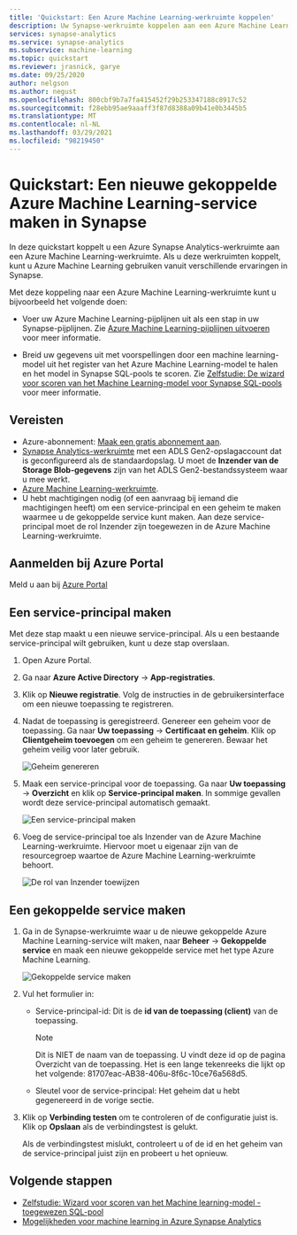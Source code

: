 ```yaml
---
title: 'Quickstart: Een Azure Machine Learning-werkruimte koppelen'
description: Uw Synapse-werkruimte koppelen aan een Azure Machine Learning-werkruimte
services: synapse-analytics
ms.service: synapse-analytics
ms.subservice: machine-learning
ms.topic: quickstart
ms.reviewer: jrasnick, garye
ms.date: 09/25/2020
author: nelgson
ms.author: negust
ms.openlocfilehash: 800cbf9b7a7fa415452f29b253347188c8917c52
ms.sourcegitcommit: f28ebb95ae9aaaff3f87d8388a09b41e0b3445b5
ms.translationtype: MT
ms.contentlocale: nl-NL
ms.lasthandoff: 03/29/2021
ms.locfileid: "98219450"
---
```

# <a name="quickstart-create-a-new-azure-machine-learning-linked-service-in-synapse"></a>Quickstart: Een nieuwe gekoppelde Azure Machine Learning-service maken in Synapse

In deze quickstart koppelt u een Azure Synapse Analytics-werkruimte aan een Azure Machine Learning-werkruimte. Als u deze werkruimten koppelt, kunt u Azure Machine Learning gebruiken vanuit verschillende ervaringen in Synapse.

Met deze koppeling naar een Azure Machine Learning-werkruimte kunt u bijvoorbeeld het volgende doen:

- Voer uw Azure Machine Learning-pijplijnen uit als een stap in uw Synapse-pijplijnen. Zie [Azure Machine Learning-pijplijnen uitvoeren](../../data-factory/transform-data-machine-learning-service.md) voor meer informatie.

- Breid uw gegevens uit met voorspellingen door een machine learning-model uit het register van het Azure Machine Learning-model te halen en het model in Synapse SQL-pools te scoren. Zie [Zelfstudie: De wizard voor scoren van het Machine Learning-model voor Synapse SQL-pools](tutorial-sql-pool-model-scoring-wizard.md) voor meer informatie.

## <a name="prerequisites"></a>Vereisten

- Azure-abonnement: [Maak een gratis abonnement aan](https://azure.microsoft.com/free/).
- [Synapse Analytics-werkruimte](../get-started-create-workspace.md) met een ADLS Gen2-opslagaccount dat is geconfigureerd als de standaardopslag. U moet de **Inzender van de Storage Blob-gegevens** zijn van het ADLS Gen2-bestandssysteem waar u mee werkt.
- [Azure Machine Learning-werkruimte](../../machine-learning/how-to-manage-workspace.md).
- U hebt machtigingen nodig (of een aanvraag bij iemand die machtigingen heeft) om een service-principal en een geheim te maken waarmee u de gekoppelde service kunt maken. Aan deze service-principal moet de rol Inzender zijn toegewezen in de Azure Machine Learning-werkruimte.

## <a name="sign-in-to-the-azure-portal"></a>Aanmelden bij Azure Portal

Meld u aan bij [Azure Portal](https://portal.azure.com/)

## <a name="create-a-service-principal"></a>Een service-principal maken

Met deze stap maakt u een nieuwe service-principal. Als u een bestaande service-principal wilt gebruiken, kunt u deze stap overslaan.
1. Open Azure Portal. 

1. Ga naar **Azure Active Directory** -> **App-registraties**.

1. Klik op **Nieuwe registratie**. Volg de instructies in de gebruikersinterface om een nieuwe toepassing te registreren.

1. Nadat de toepassing is geregistreerd. Genereer een geheim voor de toepassing. Ga naar **Uw toepassing** -> **Certificaat en geheim**. Klik op **Clientgeheim toevoegen** om een geheim te genereren. Bewaar het geheim veilig voor later gebruik.

   ![Geheim genereren](media/quickstart-integrate-azure-machine-learning/quickstart-integrate-azure-machine-learning-createsp-00a.png)

1. Maak een service-principal voor de toepassing. Ga naar **Uw toepassing** -> **Overzicht** en klik op **Service-principal maken**. In sommige gevallen wordt deze service-principal automatisch gemaakt.

   ![Een service-principal maken](media/quickstart-integrate-azure-machine-learning/quickstart-integrate-azure-machine-learning-createsp-00b.png)

1. Voeg de service-principal toe als Inzender van de Azure Machine Learning-werkruimte. Hiervoor moet u eigenaar zijn van de resourcegroep waartoe de Azure Machine Learning-werkruimte behoort.

   ![De rol van Inzender toewijzen](media/quickstart-integrate-azure-machine-learning/quickstart-integrate-azure-machine-learning-createsp-00c.png)

## <a name="create-a-linked-service"></a>Een gekoppelde service maken

1. Ga in de Synapse-werkruimte waar u de nieuwe gekoppelde Azure Machine Learning-service wilt maken, naar **Beheer** -> **Gekoppelde service** en maak een nieuwe gekoppelde service met het type Azure Machine Learning.

   ![Gekoppelde service maken](media/quickstart-integrate-azure-machine-learning/quickstart-integrate-azure-machine-learning-create-linked-service-00a.png)

2. Vul het formulier in:

   - Service-principal-id: Dit is de **id van de toepassing (client)** van de toepassing.
  
     > [!NOTE]
     > Dit is NIET de naam van de toepassing. U vindt deze id op de pagina Overzicht van de toepassing. Het is een lange tekenreeks die lijkt op het volgende: 81707eac-AB38-406u-8f6c-10ce76a568d5.

   - Sleutel voor de service-principal: Het geheim dat u hebt gegenereerd in de vorige sectie.

3. Klik op **Verbinding testen** om te controleren of de configuratie juist is. Klik op **Opslaan** als de verbindingstest is gelukt.

   Als de verbindingstest mislukt, controleert u of de id en het geheim van de service-principal juist zijn en probeert u het opnieuw.

## <a name="next-steps"></a>Volgende stappen

- [Zelfstudie: Wizard voor scoren van het Machine learning-model - toegewezen SQL-pool](tutorial-sql-pool-model-scoring-wizard.md)
- [Mogelijkheden voor machine learning in Azure Synapse Analytics](what-is-machine-learning.md)